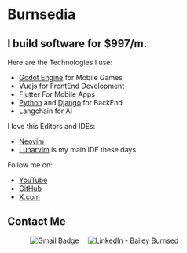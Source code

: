 # Burnsedia
## I build software for $997/m.

Here are the Technologies I use:

  - [Godot Engine](https://godotengine.org) for Mobile Games
  - Vuejs for FrontEnd Development
  - Flutter For Mobile Apps
  - [Python](https://www.python.org/) and [Django](https://www.djangoproject.com/) for BackEnd
  - Langchain for AI

I love this Editors and IDEs:
  - [Neovim](https://neovim.io/)
  - [Lunarvim](https://www.lunarvim.org/) is my main IDE these days

Follow me on:

  - [YouTube](https://www.youtube.com/channel/UC71vuzjHKhS4Wv4Px44FKjg)
  - [GitHub](https://github.com/Burnsedia)
  - [X.com](https://twitter.com/baileyburnsed)


## Contact Me 

&emsp;&emsp;&emsp;
[![Gmail Badge](https://img.shields.io/badge/Gmail-D14836?style=for-the-badge&logo=gmail&logoColor=white)](mailto:mail@baileyburnsed.dev) &emsp;[![LinkedIn - Bailey Burnsed](https://img.shields.io/badge/LinkedIn-0077B5?style=for-the-badge&logo=linkedin&logoColor=white)](https://www.linkedin.com/in/bailey-burnsed-50051115a/)&emsp;

